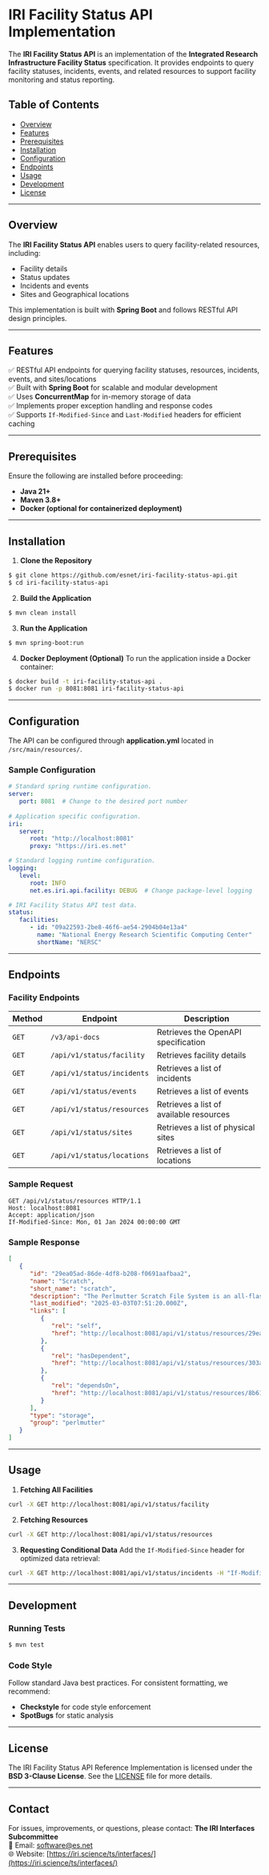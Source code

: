 # IRI Facility Status API Implementation

The **IRI Facility Status API** is an implementation of the **Integrated Research Infrastructure Facility Status** specification. It provides endpoints to query facility statuses, incidents, events, and related resources to support facility monitoring and status reporting.

## Table of Contents
- [Overview](#overview)
- [Features](#features)
- [Prerequisites](#prerequisites)
- [Installation](#installation)
- [Configuration](#configuration)
- [Endpoints](#endpoints)
- [Usage](#usage)
- [Development](#development)
- [License](#license)

---

## Overview
The **IRI Facility Status API** enables users to query facility-related resources, including:
- Facility details
- Status updates
- Incidents and events
- Sites and Geographical locations

This implementation is built with **Spring Boot** and follows RESTful API design principles.

---

## Features
✅ RESTful API endpoints for querying facility statuses, resources, incidents, events, and sites/locations  
✅ Built with **Spring Boot** for scalable and modular development  
✅ Uses **ConcurrentMap** for in-memory storage of data  
✅ Implements proper exception handling and response codes  
✅ Supports `If-Modified-Since` and `Last-Modified` headers for efficient caching

---

## Prerequisites
Ensure the following are installed before proceeding:
- **Java 21+**
- **Maven 3.8+**
- **Docker (optional for containerized deployment)**

---

## Installation

1. **Clone the Repository**
```sh
$ git clone https://github.com/esnet/iri-facility-status-api.git
$ cd iri-facility-status-api
```

2. **Build the Application**
```sh
$ mvn clean install
```

3. **Run the Application**
```sh
$ mvn spring-boot:run
```

4. **Docker Deployment (Optional)**
   To run the application inside a Docker container:
```sh
$ docker build -t iri-facility-status-api .
$ docker run -p 8081:8081 iri-facility-status-api

```

---

## Configuration
The API can be configured through **application.yml** located in `/src/main/resources/`.

### Sample Configuration
```yaml
# Standard spring runtime configuration.
server:
   port: 8081  # Change to the desired port number
   
# Application specific configuration.
iri:
   server:
      root: "http://localhost:8081"
      proxy: "https://iri.es.net"

# Standard logging runtime configuration.
logging:
   level:
      root: INFO
      net.es.iri.api.facility: DEBUG  # Change package-level logging

# IRI Facility Status API test data.
status:
   facilities:
      - id: "09a22593-2be8-46f6-ae54-2904b04e13a4"
        name: "National Energy Research Scientific Computing Center"
        shortName: "NERSC"
```

---

## Endpoints
### **Facility Endpoints**
| Method  | Endpoint                   | Description                             |
|---------|----------------------------|-----------------------------------------|
| `GET`   | `/v3/api-docs`             | Retrieves the OpenAPI specification     |
| `GET`   | `/api/v1/status/facility`  | Retrieves facility details              |
| `GET`   | `/api/v1/status/incidents` | Retrieves a list of incidents           |
| `GET`   | `/api/v1/status/events`    | Retrieves a list of events              |
| `GET`   | `/api/v1/status/resources` | Retrieves a list of available resources |
| `GET`   | `/api/v1/status/sites`     | Retrieves a list of physical sites      |
| `GET`   | `/api/v1/status/locations` | Retrieves a list of locations           |

### **Sample Request**
```http
GET /api/v1/status/resources HTTP/1.1
Host: localhost:8081
Accept: application/json
If-Modified-Since: Mon, 01 Jan 2024 00:00:00 GMT
```

### **Sample Response**
```json
[
   {
      "id": "29ea05ad-86de-4df8-b208-f0691aafbaa2",
      "name": "Scratch",
      "short_name": "scratch",
      "description": "The Perlmutter Scratch File System is an all-flash file system.",
      "last_modified": "2025-03-03T07:51:20.000Z",
      "links": [
         {
            "rel": "self",
            "href": "http://localhost:8081/api/v1/status/resources/29ea05ad-86de-4df8-b208-f0691aafbaa2"
         },
         {
            "rel": "hasDependent",
            "href": "http://localhost:8081/api/v1/status/resources/303a692d-c52b-47f0-8699-045f962650e2"
         },
         {
            "rel": "dependsOn",
            "href": "http://localhost:8081/api/v1/status/resources/8b61b346-b53c-4a8e-83b4-776eaa14cc67"
         }
      ],
      "type": "storage",
      "group": "perlmutter"
   }
]
```

---

## Usage

1. **Fetching All Facilities**
```sh
curl -X GET http://localhost:8081/api/v1/status/facility
```

2. **Fetching Resources**
```sh
curl -X GET http://localhost:8081/api/v1/status/resources
```

3. **Requesting Conditional Data**
   Add the `If-Modified-Since` header for optimized data retrieval:
```sh
curl -X GET http://localhost:8081/api/v1/status/incidents -H "If-Modified-Since: Mon, 01 Jan 2024 00:00:00 GMT"
```

---

## Development
### Running Tests
```sh
$ mvn test
```

### Code Style
Follow standard Java best practices. For consistent formatting, we recommend:
- **Checkstyle** for code style enforcement
- **SpotBugs** for static analysis

---

## License
The IRI Facility Status API Reference Implementation is licensed under the **BSD 3-Clause License**. See the [LICENSE](LICENSE) file for more details.

---

## Contact
For issues, improvements, or questions, please contact:
**The IRI Interfaces Subcommittee**  
📧 Email: [software@es.net](mailto:software@es.net)  
🌐 Website: [https://iri.science/ts/interfaces/](https://iri.science/ts/interfaces/)

